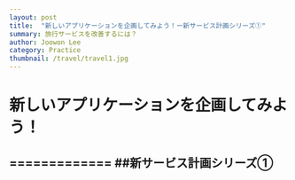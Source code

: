 ```yaml
---
layout: post
title:  "新しいアプリケーションを企画してみよう！ー新サービス計画シリーズ①"
summary: 旅行サービスを改善するには？
author: Joowon Lee
category: Practice
thumbnail: /travel/travel1.jpg
---
```


# 新しいアプリケーションを企画してみよう！
=============
##新サービス計画シリーズ①
-------------

